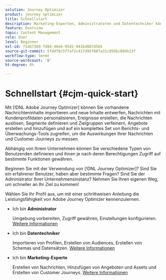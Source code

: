 ```yaml
---
solution: Journey Optimizer
product: journey optimizer
title: Schnellstart
description: Marketing-Experten, Administratoren und Datentechniker können hier anhand einer schrittweisen Anleitung Adobe Journey Optimizer kennenlernen und erkunden..
feature: Overview
topic: Content Management
role: User
level: Beginner
exl-id: 71ab7369-fd84-46eb-95d2-941bd887d565
source-git-commit: 5fd4f8c5ffaf2c417d95f88fa31c850bc88db13f
workflow-type: tm+mt
source-wordcount: '0'
ht-degree: 0%

---
```


# Schnellstart {#cjm-quick-start}

Mit [!DNL Adobe Journey Optimizer] können Sie vorhandene Nachrichteninhalte importieren und neue Inhalte entwerfen, Nachrichten mit Kundenprofildaten personalisieren, Ereignisse erstellen, die Nachrichten auslösen, Segmente definieren und Zielgruppen verfeinern, Angebote erstellen und hinzufügen und auf ein komplettes Set von Berichts- und Überwachungs-Tools zugreifen, um die Auswirkungen Ihrer Nachrichten und Customer Journeys zu messen.

Abhängig von Ihrem Unternehmen können Sie verschiedene Typen von Benutzenden definieren und ihnen je nach deren Berechtigungen Zugriff auf bestimmte Funktionen gewähren.

Beginnen Sie mit der Verwendung von [!DNL Journey Optimizer]? Sind Sie ein erfahrener Benutzer, haben aber bestimmte Fragen? Sind Sie der Administrator Ihrer Unternehmensinstanz? Nehmen Sie Ihren eigenen Weg, um schneller an Ihr Ziel zu kommen! 

Wählen Sie Ihr Profil aus, um mit einer schrittweisen Anleitung die Leistungsfähigkeit von Adobe Journey Optimizer kennenzulernen.

* Ich bin **Administrator**

  Umgebung vorbereiten, Zugriff gewähren, Einstellungen konfigurieren. [Weitere Informationen](path/administrator.md)

* Ich bin **Datentechniker**

  Importieren von Profilen, Erstellen von Audiences, Erstellen von Schemas und Datensätzen. [Weitere Informationen](path/data-engineer.md)

* Ich bin **Marketing-Experte**

  Erstellen von Nachrichten, Hinzufügen von Angeboten und Assets und Erstellen von Customer Journeys. [Weitere Informationen](path/marketer.md)
